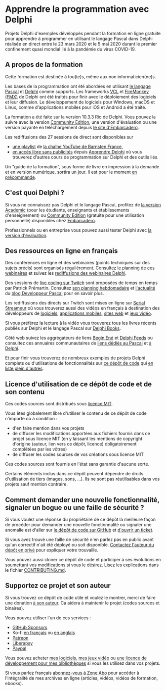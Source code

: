 # Apprendre la programmation avec Delphi

Projets Delphi d'exemples développés pendant la formation en ligne gratuite pour apprendre à programmer en utilisant le langage Pascal dans Delphi réalisée en direct entre le 23 mars 2020 et le 5 mai 2020 durant le premier confinement quasi mondial lié à la pandémie du virus COVID-19.

## A propos de la formation

Cette formation est destinée à tou(te)s, même aux non informaticien(ne)s.

Les bases de la programmation ont été abordées en utilisant [le langage Pascal](https://developpeur-pascal.fr/pascal-objet.html) et [Delphi](https://developpeur-pascal.fr/delphi.html) comme supports. Les frameworks [VCL](https://developpeur-pascal.fr/vcl.html) et [FireMonkey (FMX)](https://developpeur-pascal.fr/fmx.html) de Delphi ont été traités pour finir avec le déploiement des logiciels et leur diffusion. Le développement de logiciels pour Windows, macOS et Linux, comme d'applications mobiles pour iOS et Android a été traité.

La formation a été faite sur la version 10.3.3 Rio de Delphi. Vous pouvez la suivre avec la version [Community Edition](https://www.embarcadero.com/fr/products/delphi/starter), une version d'évaluation ou une version payante en téléchargement depuis [le site d'Embarcadero](https://www.embarcadero.com).

Les rediffusions des 27 sessions de direct sont disponibles sur 
* [une playlist](https://www.youtube.com/playlist?list=PLHLdMyq6m8_s-OxVA_qZ4O_YvVgl_1nOp) de [la chaîne YouTube de Barnsten France](https://www.youtube.com/@BarnstenFrance),
* [en accès libre sans publicités](https://apprendre-delphi.fr/apprendre-la-programmation-avec-delphi-2020.php) depuis [Apprendre Delphi](https://apprendre-delphi.fr) où vous trouverez d'autres cours de programmation sur Delphi et des outils liés.

Un "guide de la formation", sous forme de livre en impression à la demande et en version numérique, sortira un jour. Il est pour le moment [en précommande](https://boutique.olfsoftware.fr/l/ApprendreLaProgrammationAvecDelphi).

## C'est quoi Delphi ?

Si vous ne connaissez pas Delphi et le langage Pascal, profitez de [la version Academic](https://www.embarcadero.com/development-tools-for-education) (pour les étudiants, enseignants et établissements d'enseignement) ou [Community Edition](https://www.embarcadero.com/fr/products/delphi/starter) (gratuite pour une utilisation personnelle) disponibles chez [Embarcadero](https://www.embarcadero.com).

Professionnels ou en entreprise vous pouvez aussi tester Delphi avec [la version d'évaluation](https://www.embarcadero.com/products/delphi).

## Des ressources en ligne en français

Des conférences en ligne et des webinaires (points techniques sur des sujets précis) sont organisés régulièrement. Consultez [le planning de ces webinaires](https://developpeur-pascal.fr/webinaires.html) et suivez les [rediffusions des webinaires Delphi](https://serialstreameur.fr/webinaires-delphi.php).

Des sessions de [live coding sur Twitch](https://www.twitch.tv/patrickpremartin) sont proposées de temps en temps par Patrick Prémartin. Consultez [son planning hebdomadaire](https://www.twitch.tv/patrickpremartin/schedule) et [l'actualité](https://developpeur-pascal.fr/actualite.html) du [blog Developpeur Pascal](https://developpeur-pascal.fr/) pour en savoir plus.

Les rediffusions des directs sur Twitch sont mises en ligne sur [Serial Streameur](https://serialstreameur.fr/) où vous trouverez aussi des vidéos en français à destination des développeurs de [logiciels](https://serialstreameur.fr/logiciels.php), [applications mobiles](https://serialstreameur.fr/applications-mobiles.php), [sites web](https://serialstreameur.fr/sites-web.php) et [jeux vidéo](https://serialstreameur.fr/jeux-video.php).

Si vous préférez la lecture à la vidéo vous trouverez tous les livres récents publiés sur Delphi et le langage Pascal sur [Delphi Books](https://delphi-books.com).

Côté web suivez les aggrégateurs de liens [Begin End](https://www.beginend.net) et [Delphi Feeds](https://www.delphifeeds.com) ou consultez ces annuaires communautaires de [liens dédiés au Pascal](https://pascal-resources.developpeur-pascal.fr) et [à Delphi](https://delphi-resources.developpeur-pascal.fr).

Et pour finir vous trouverez de nombreux exemples de projets Delphi complets ou d'utilisations de fonctionnalités sur [ce dépôt de code](https://github.com/DeveloppeurPascal/Delphi-samples) qui [en liste plein d'autres](https://github.com/DeveloppeurPascal/Delphi-samples/blob/main/OtherDelphiSampleRepositories.md).

## Licence d'utilisation de ce dépôt de code et de son contenu

Ces codes sources sont distribués sous [licence MIT](LICENSE).

Vous êtes globalement libre d'utiliser le contenu de ce dépôt de code n'importe où à condition :
* d'en faire mention dans vos projets
* de diffuser les modifications apportées aux fichiers fournis dans ce projet sous licence MIT (en y laissant les mentions de copyright d'origine (auteur, lien vers ce dépôt, licence) obligatoirement complétées par les vôtres)
* de diffuser les codes sources de vos créations sous licence MIT

Ces codes sources sont fournis en l'état sans garantie d'aucune sorte.

Certains éléments inclus dans ce dépôt peuvent dépendre de droits d'utilisation de tiers (images, sons, ...). Ils ne sont pas réutilisables dans vos projets sauf mention contraire.

## Comment demander une nouvelle fonctionnalité, signaler un bogue ou une faille de sécurité ?

Si vous voulez une réponse du propriétaire de ce dépôt la meilleure façon de procéder pour demander une nouvelle fonctionnalité ou signaler une anomalie est d'aller sur [le dépôt de code sur GitHub](https://github.com/DeveloppeurPascal/Apprendre-la-programmation-avec-Delphi) et [d'ouvrir un ticket](https://github.com/DeveloppeurPascal/Apprendre-la-programmation-avec-Delphi/issues).

Si vous avez trouvé une faille de sécurité n'en parlez pas en public avant qu'un correctif n'ait été déployé ou soit disponible. [Contactez l'auteur du dépôt en privé](https://developpeur-pascal.fr/nous-contacter.php) pour expliquer votre trouvaille.

Vous pouvez aussi cloner ce dépôt de code et participer à ses évolutions en soumettant vos modifications si vous le désirez. Lisez les explications dans le fichier [CONTRIBUTING.md](CONTRIBUTING.md).

## Supportez ce projet et son auteur

Si vous trouvez ce dépôt de code utile et voulez le montrer, merci de faire une donation [à son auteur](https://github.com/DeveloppeurPascal). Ca aidera à maintenir le projet (codes sources et binaires).

Vous pouvez utiliser l'un de ces services :

* [GitHub Sponsors](https://github.com/sponsors/DeveloppeurPascal)
* Ko-fi [en français](https://ko-fi.com/patrick_premartin_fr) ou [en anglais](https://ko-fi.com/patrick_premartin_en)
* [Patreon](https://www.patreon.com/patrickpremartin)
* [Liberapay](https://liberapay.com/PatrickPremartin)
* [Paypal](https://www.paypal.com/paypalme/patrickpremartin)

Vous pouvez acheter [mes logiciels](https://lic.olfsoftware.fr/products.php?lng=fr), [mes jeux vidéo](https://lic.gamolf.fr/products.php?lng=fr) ou [une licence de développement pour mes bibliothèques](https://lic.developpeur-pascal.fr/products.php?lng=fr) si vous les utilisez dans vos projets.

Si vous parlez français [abonnez-vous à Zone Abo](https://zone-abo.fr/nos-abonnements.php) pour accéder à l'intégralité de mes archives en ligne (articles, vidéos, vidéos de formation, ebooks).
